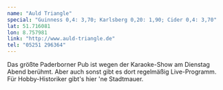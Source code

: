 ```yaml
---
name: "Auld Triangle"
special: "Guinness 0,4: 3,70; Karlsberg 0,20: 1,90; Cider 0,4: 3,70"
lat: 51.716081
lon: 8.757981
link: "http://www.auld-triangle.de"
tel: "05251 296364"
---
```

Das größte Paderborner Pub ist wegen der Karaoke-Show am Dienstag Abend berühmt. Aber auch sonst gibt es dort regelmäßig Live-Programm. Für Hobby-Historiker gibt's hier 'ne Stadtmauer.

